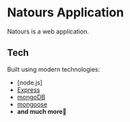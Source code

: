 # Natours Application

Natours is a web application.

## Tech

Built using modern technologies:

- [node.js]
- [Express](https://expressjs.com/)
- [mongoDB](https://www.mongodb.com/)
- [mongoose](https://mongoosejs.com/)
- **and much more🤪**
